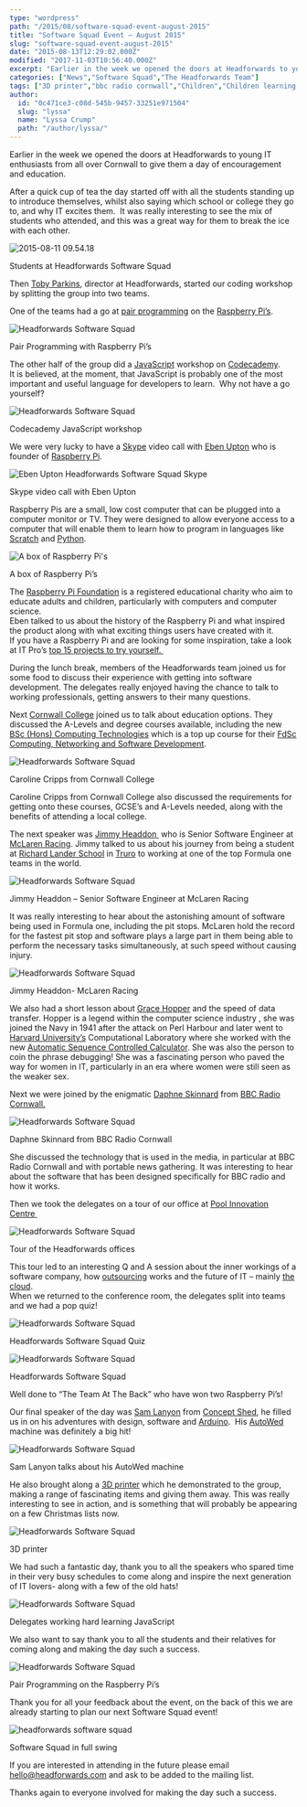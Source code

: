 ```yaml
---
type: "wordpress"
path: "/2015/08/software-squad-event-august-2015"
title: "Software Squad Event – August 2015"
slug: "software-squad-event-august-2015"
date: "2015-08-13T12:29:02.000Z"
modified: "2017-11-03T10:56:40.000Z"
excerpt: "Earlier in the week we opened the doors at Headforwards to young IT enthusiasts from all over Cornwall to give them a day of encouragement and education. After a quick cup of tea the day started off with all the students standing up to introduce themselves, whilst also saying which school or college they go …"
categories: ["News","Software Squad","The Headforwards Team"]
tags: ["3D printer","bbc radio cornwall","Children","Children learning to code","code academy","Code club","Codecademy","Coding","concept shed","Cornwall","cornwall college","daphne skinnard","Eben Upton","education","grace hopper","Headforwards","JavaScript","jimmy headdon","McLaren racing","pair programming","Python","Raspberry Pi","sam lanyon","Scratch","Skype","Software","Software Cornwall","Software Squad","toby parkins"]
author:
  id: "0c471ce3-c08d-545b-9457-33251e971504"
  slug: "lyssa"
  name: "Lyssa Crump"
  path: "/author/lyssa/"
---
```

Earlier in the week we opened the doors at Headforwards to young IT enthusiasts from all over Cornwall to give them a day of encouragement and education.

After a quick cup of tea the day started off with all the students standing up to introduce themselves, whilst also saying which school or college they go to, and why IT excites them.  It was really interesting to see the mix of students who attended, and this was a great way for them to break the ice with each other.

![2015-08-11 09.54.18](/wp-content/uploads/2015/08/2015-08-11-09.54.18.jpg)

Students at Headforwards Software Squad

Then [Toby Parkins](https://uk.linkedin.com/in/tobyparkins), director at Headforwards, started our coding workshop by splitting the group into two teams.

One of the teams had a go at [pair programming](http://www.headforwards.com/2015/07/what-is-pair-programming/) on the [Raspberry Pi’s](https://www.raspberrypi.org/).

![Headforwards Software Squad](/wp-content/uploads/2015/08/2015-08-11-11.01.13.jpg)

Pair Programming with Raspberry Pi’s

The other half of the group did a [JavaScript](https://www.javascript.com/) workshop on [Codecademy](https://www.codecademy.com/tracks/javascript).  
It is believed, at the moment, that JavaScript is probably one of the most important and useful language for developers to learn.  Why not have a go yourself?

![Headforwards Software Squad](/wp-content/uploads/2015/08/2015-08-11-10.44.25.jpg)

Codecademy JavaScript workshop

We were very lucky to have a [Skype](http://www.skype.com/en/) video call with [Eben Upton](https://www.raspberrypi.org/blog/author/eben/) who is founder of [Raspberry Pi](https://www.raspberrypi.org/).

![Eben Upton Headforwards Software Squad Skype](/wp-content/uploads/2015/08/2015-08-11-12.11.41.jpg)

Skype video call with Eben Upton

Raspberry Pis are a small, low cost computer that can be plugged into a computer monitor or TV. They were designed to allow everyone access to a computer that will enable them to learn how to program in languages like [Scratch](https://scratch.mit.edu/) and [Python](https://www.python.org/).

![A box of Raspberry Pi's](/wp-content/uploads/2015/08/2015-08-11-14.30.42.jpg)

A box of Raspberry Pi’s

The [Raspberry Pi Foundation](https://www.raspberrypi.org/stories/) is a registered educational charity who aim to educate adults and children, particularly with computers and computer science.  
Eben talked to us about the history of the Raspberry Pi and what inspired the product along with what exciting things users have created with it.  
If you have a Raspberry Pi and are looking for some inspiration, take a look at IT Pro’s [top 15 projects to try yourself. ](http://www.itpro.co.uk/mobile/21862/raspberry-pi-top-15-projects-to-try-yourself)

During the lunch break, members of the Headforwards team joined us for some food to discuss their experience with getting into software development. The delegates really enjoyed having the chance to talk to working professionals, getting answers to their many questions.

Next [Cornwall College](https://www.cornwall.ac.uk/) joined us to talk about education options. They discussed the A-Levels and degree courses available, including the new [BSc (Hons) Computing Technologies](https://www.cornwall.ac.uk/courses/bschons-computing-technologies-top-upsubject-approval) which is a top up course for their [FdSc Computing, Networking and Software Development](https://www.cornwall.ac.uk/courses/bschons-computing-technologies-top-upsubject-approval).

![Headforwards Software Squad ](/wp-content/uploads/2015/08/2015-08-11-13.16.40.jpg)

Caroline Cripps from Cornwall College

Caroline Cripps from Cornwall College also discussed the requirements for getting onto these courses, GCSE’s and A-Levels needed, along with the benefits of attending a local college.

The next speaker was [Jimmy Headdon ](https://uk.linkedin.com/in/jimmyheaddon) who is Senior Software Engineer at [McLaren Racing](http://www.mclaren.com/). Jimmy talked to us about his journey from being a student at [Richard Lander School](http://www.richardlander.co.uk/) in [Truro](http://www.visittruro.org.uk/) to working at one of the top Formula one teams in the world.

![Headforwards Software Squad ](/wp-content/uploads/2015/08/2015-08-11-13.55.06.jpg)

Jimmy Headdon – Senior Software Engineer at McLaren Racing

It was really interesting to hear about the astonishing amount of software being used in Formula one, including the pit stops. McLaren hold the record for the fastest pit stop and software plays a large part in them being able to perform the necessary tasks simultaneously, at such speed without causing injury.

![Headforwards Software Squad ](/wp-content/uploads/2015/08/2015-08-11-14.17.35.jpg)

Jimmy Headdon- McLaren Racing

We also had a short lesson about [Grace Hopper](https://en.wikipedia.org/wiki/Grace_Hopper) and the speed of data transfer. Hopper is a legend within the computer science industry , she was joined the Navy in 1941 after the attack on Perl Harbour and later went to [Harvard University’s](http://www.harvard.edu/) Computational Laboratory where she worked with the new [Automatic Sequence Controlled Calculator](http://www-03.ibm.com/ibm/history/exhibits/markI/markI_intro.html). She was also the person to coin the phrase debugging! She was a fascinating person who paved the way for women in IT, particularly in an era where women were still seen as the weaker sex.

Next we were joined by the enigmatic [Daphne Skinnard](https://twitter.com/daphneskinnard) from [BBC Radio Cornwall.](http://www.bbc.co.uk/radiocornwall)

![Headforwards Software Squad ](/wp-content/uploads/2015/08/2015-08-11-14.43.31.jpg)

Daphne Skinnard from BBC Radio Cornwall

She discussed the technology that is used in the media, in particular at BBC Radio Cornwall and with portable news gathering. It was interesting to hear about the software that has been designed specifically for BBC radio and how it works.

Then we took the delegates on a tour of our office at [Pool Innovation Centre ](http://www.cornwallinnovation.co.uk/pool-innovation-centre)

![Headforwards Software Squad ](/wp-content/uploads/2015/08/2015-08-11-15.05.15.jpg)

Tour of the Headforwards offices

This tour led to an interesting Q and A session about the inner workings of a software company, how [outsourcing](http://www.headforwards.com/2015/07/outsourcing-onshore-nearshore-or-offshore-still-unsure/) works and the future of IT – mainly [the cloud](http://www.headforwards.com/2015/07/what-is-the-cloud/).  
When we returned to the conference room, the delegates split into teams and we had a pop quiz!

![Headforwards Software Squad ](/wp-content/uploads/2015/08/2015-08-11-15.53.49.jpg)

Headforwards Software Squad Quiz

![Headforwards Software Squad ](/wp-content/uploads/2015/08/2015-08-11-15.54.04.jpg)

Headforwards Software Squad

Well done to “The Team At The Back” who have won two Raspberry Pi’s!

Our final speaker of the day was [Sam Lanyon](https://www.linkedin.com/in/conceptshed) from [Concept Shed](http://www.conceptshed.com/), he filled us in on his adventures with design, software and [Arduino](https://www.arduino.cc/).  His [AutoWed](http://www.conceptshed.com/projects/autowed-wedding-machine/) machine was definitely a big hit!

![Headforwards Software Squad ](/wp-content/uploads/2015/08/2015-08-11-16.13.12.jpg)

Sam Lanyon talks about his AutoWed machine

He also brought along a [3D printer](https://en.wikipedia.org/wiki/3D_printing) which he demonstrated to the group, making a range of fascinating items and giving them away. This was really interesting to see in action, and is something that will probably be appearing on a few Christmas lists now.

![Headforwards Software Squad ](/wp-content/uploads/2015/08/2015-08-11-16.17.14.jpg)

3D printer

We had such a fantastic day, thank you to all the speakers who spared time in their very busy schedules to come along and inspire the next generation of IT lovers- along with a few of the old hats!

![Headforwards Software Squad ](/wp-content/uploads/2015/08/2015-08-11-11.28.31.jpg)

Delegates working hard learning JavaScript

We also want to say thank you to all the students and their relatives for coming along and making the day such a success.

![Headforwards Software Squad](/wp-content/uploads/2015/08/2015-08-11-10.58.47.jpg)

Pair Programming on the Raspberry Pi’s

Thank you for all your feedback about the event, on the back of this we are already starting to plan our next Software Squad event!

![headforwards software squad](/wp-content/uploads/2015/08/2015-08-11-10.45.00.jpg)

Software Squad in full swing

If you are interested in attending in the future please email hello@headforwards.com and ask to be added to the mailing list.

Thanks again to everyone involved for making the day such a success.